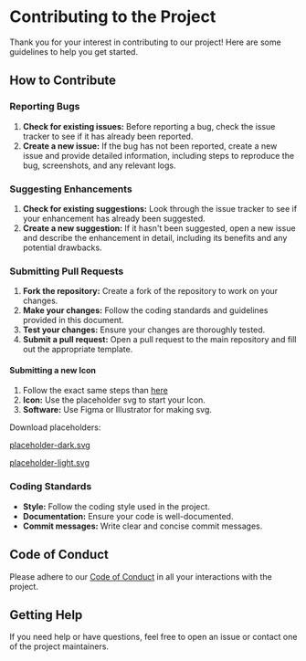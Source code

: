 # Contributing to the Project

Thank you for your interest in contributing to our project! Here are some guidelines to help you get started.

## How to Contribute

### Reporting Bugs

1. **Check for existing issues:** Before reporting a bug, check the issue tracker to see if it has already been reported.
2. **Create a new issue:** If the bug has not been reported, create a new issue and provide detailed information, including steps to reproduce the bug, screenshots, and any relevant logs.

### Suggesting Enhancements

1. **Check for existing suggestions:** Look through the issue tracker to see if your enhancement has already been suggested.
2. **Create a new suggestion:** If it hasn't been suggested, open a new issue and describe the enhancement in detail, including its benefits and any potential drawbacks.

### Submitting Pull Requests

1. **Fork the repository:** Create a fork of the repository to work on your changes.
2. **Make your changes:** Follow the coding standards and guidelines provided in this document.
3. **Test your changes:** Ensure your changes are thoroughly tested.
4. **Submit a pull request:** Open a pull request to the main repository and fill out the appropriate template.

#### Submitting a new Icon

1. Follow the exact same steps than [here](#submitting-pull-requests)
2. **Icon:** Use the placeholder svg to start your Icon.
3. **Software:** Use Figma or Illustrator for making svg.

Download placeholders:

<a href="./assets/placeholder-dark.svg" download>placeholder-dark.svg</a>

<a href="./assets/placeholder-light.svg" download>placeholder-light.svg</a>

### Coding Standards

- **Style:** Follow the coding style used in the project.
- **Documentation:** Ensure your code is well-documented.
- **Commit messages:** Write clear and concise commit messages.

## Code of Conduct

Please adhere to our [Code of Conduct](CODE_OF_CONDUCT.md) in all your interactions with the project.

## Getting Help

If you need help or have questions, feel free to open an issue or contact one of the project maintainers.
